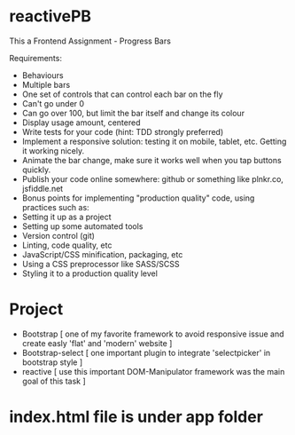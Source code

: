 # reactivePB

This a Frontend Assignment - Progress Bars

Requirements:
 * Behaviours
 * Multiple bars
 * One set of controls that can control each bar on the fly
 * Can't go under 0
 * Can go over 100, but limit the bar itself and change its colour
 * Display usage amount, centered
 * Write tests for your code (hint: TDD strongly preferred)
 * Implement a responsive solution: testing it on mobile, tablet, etc. Getting it working nicely.
 * Animate the bar change, make sure it works well when you tap buttons quickly.
 * Publish your code online somewhere: github or something like plnkr.co, jsfiddle.net
 * Bonus points for implementing "production quality" code, using practices such as:
 * Setting it up as a project
 * Setting up some automated tools
 * Version control (git)
 * Linting, code quality, etc
 * JavaScript/CSS minification, packaging, etc
 * Using a CSS preprocessor like SASS/SCSS
 * Styling it to a production quality level

# Project


  
  - Bootstrap [ one of my favorite framework to avoid responsive issue and create easly 'flat' and 'modern' website ]
  - Bootstrap-select [ one important plugin to integrate 'selectpicker' in bootstrap style ]
  - reactive [ use this important DOM-Manipulator framework was the main goal of this task ]
  # index.html file is under app folder


  
